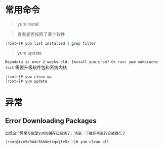 # 常用命令

>yum install 

>查看是否按照了某个软件

```sh
[root~]# yum list installed | grep filter
```

>yum update

`Repodata is over 2 weeks old. Install yum-cron? Or run: yum makecache fast`
需要升级软件包和系统内核

```bash
[root~]# yum clean up
[root~]# yum update
```
# 异常
## Error Downloading Packages
    出现这个异常可能是yum的缓存已经满了，清空一下缓存再进行安装就行了

```vim shell
[root@izm5e944c3bh8eikqxjle5z ~]# yum clean all
```